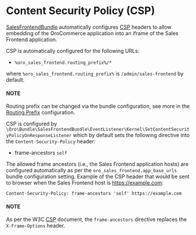 <a id="bundle-docs-commerce-sales-frontend-bundle-csp"></a>

# Content Security Policy (CSP)

<a href="https://github.com/oroinc/sales-frontend" target="_blank">SalesFrontendBundle</a> automatically configures <a href="https://www.w3.org/TR/CSP/" target="_blank">CSP</a> headers to allow embedding of the OroCommerce application into an iframe of the Sales Frontend application.

CSP is automatically configured for the following URLs:

* `%oro_sales_frontend.routing_prefix%/*`

where `%oro_sales_frontend.routing_prefix%` is `/admin/sales-frontend` by default.

#### NOTE
Routing prefix can be changed via the bundle configuration, see more in the [Routing Prefix](routing-prefix.md#bundle-docs-commerce-sales-frontend-bundle-routing-prefix) configuration.

CSP is configured by `\Oro\Bundle\SalesFrontendBundle\EventListener\Kernel\SetContentSecurityPolicyOnResponseListener` which by default sets the following directive into the `Content-Security-Policy` header:

* frame-ancestors `self`

The allowed frame ancestors (i.e., the Sales Frontend application hosts) are configured automatically as per the `oro_sales_frontend.app_base_urls` bundle configuration setting. Example of the CSP header that would be sent to browser when the Sales Frontend host is https://example.com:

```text
Content-Security-Policy: frame-ancestors 'self' https://example.com
```

#### NOTE
As per the W3C <a href="https://www.w3.org/TR/CSP/" target="_blank">CSP</a> document, the `frame-ancestors` directive replaces the `X-Frame-Options` header.

<!-- Frontend -->
